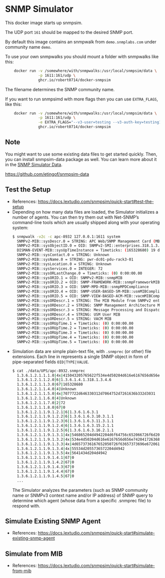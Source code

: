 # SNMP Simulator

This docker image starts up snmpsim.

The UDP port `161` should be mapped to the desired SNMP port.

By default this image contains an snmpwalk from `demo.snmplabs.com` under community name `demo`.

To use your own snmpwalks you should mount a folder with snmpwalks like this:
```bash
    docker run -v /somewhere/with/snmpwalks:/usr/local/snmpsim/data \
               -p 1611:161/udp \
               ghcr.io/robert0714/docker-snmpsim
```
The filename determines the SNMP community name.

If you want to run snmpsimd with more flags then you can use `EXTRA_FLAGS`, like this:
```bash
    docker run -v /somewhere/with/snmpwalks:/usr/local/snmpsim/data \
               -p 1611:161/udp \
               -e EXTRA_FLAGS="--v3-user=testing --v3-auth-key=testing123"
               ghcr.io/robert0714/docker-snmpsim
```
## Note
You might want to use some existing data files to get started quickly. Then, you can install snmpsim-data package as well. You can learn more about it in the [SNMP Simulator Data](https://www.pysnmp.com/snmpsim-data/).

https://github.com/etingof/snmpsim-data

## Test the Setup
* References: https://docs.lextudio.com/snmpsim/quick-start#test-the-setup
* Depending on how many data files are loaded, the Simulator initializes a number of agents. You can then try them out with Net-SNMP’s command-line tools which are usually shipped along with your operating system:
  ```bash
  $ snmpwalk -v2c -c apc-8932 127.0.0.1:1611 system
    SNMPv2-MIB::sysDescr.0 = STRING: APC Web/SNMP Management Card (MB:v4.1.0 PF:v6.7.2 PN:apc_hw05_aos_672.bin AF1:v6.7.2 AN1:apc_hw05_rpdu2g_672.bin MN:AP8932 HR:02 SN: 3F503A169043 MD:01/23/2019)
    SNMPv2-MIB::sysObjectID.0 = OID: SNMPv2-SMI::enterprises.318.1.3.4.6
    DISMAN-EVENT-MIB::sysUpTimeInstance = Timeticks: (165328680) 19 days, 3:14:46.80
    SNMPv2-MIB::sysContact.0 = STRING: Unknown
    SNMPv2-MIB::sysName.0 = STRING: pwr-dc01-pdu-rack3-01
    SNMPv2-MIB::sysLocation.0 = STRING: Unknown
    SNMPv2-MIB::sysServices.0 = INTEGER: 72
    SNMPv2-MIB::sysORLastChange.0 = Timeticks: (0) 0:00:00.00
    SNMPv2-MIB::sysORID.1 = OID: SNMPv2-MIB::snmpMIB
    SNMPv2-MIB::sysORID.2 = OID: SNMP-FRAMEWORK-MIB::snmpFrameworkMIBCompliance
    SNMPv2-MIB::sysORID.3 = OID: SNMP-MPD-MIB::snmpMPDCompliance
    SNMPv2-MIB::sysORID.4 = OID: SNMP-USER-BASED-SM-MIB::usmMIBCompliance
    SNMPv2-MIB::sysORID.5 = OID: SNMP-VIEW-BASED-ACM-MIB::vacmMIBCompliance
    SNMPv2-MIB::sysORDescr.1 = STRING: The MIB Module from SNMPv2 entities
    SNMPv2-MIB::sysORDescr.2 = STRING: SNMP Management Architecture MIB
    SNMPv2-MIB::sysORDescr.3 = STRING: Message Processing and Dispatching MIB
    SNMPv2-MIB::sysORDescr.4 = STRING: USM User MIB
    SNMPv2-MIB::sysORDescr.5 = STRING: VACM MIB
    SNMPv2-MIB::sysORUpTime.1 = Timeticks: (0) 0:00:00.00
    SNMPv2-MIB::sysORUpTime.2 = Timeticks: (0) 0:00:00.00
    SNMPv2-MIB::sysORUpTime.3 = Timeticks: (0) 0:00:00.00
    SNMPv2-MIB::sysORUpTime.4 = Timeticks: (0) 0:00:00.00
    SNMPv2-MIB::sysORUpTime.5 = Timeticks: (0) 0:00:00.00
  ```
* Simulation data are simple plain-text file, with `.snmprec` (or other) file extensions. Each line in represents a single SNMP object in form of pipe-separated fields `OID|TYPE|VALUE`.
  ```bash
  $ cat ./data/UPS/apc-8932.snmprec
    1.3.6.1.2.1.1.1.0|4x|415043205765622f534e4d50204d616e6167656d656e74204361726420284d423a76342e312e302050463a76362e372e3220504e3a6170635f687730355f616f735f3637322e62696e204146313a76362e372e3220414e313a6170635f687730355f7270647532675f3637322e62696e204d4e3a4150383933322048523a303220534e3a20334635303341313639303433204d443a30312f32332f3230313929
    1.3.6.1.2.1.1.2.0|6|1.3.6.1.4.1.318.1.3.4.6
    1.3.6.1.2.1.1.3.0|67|165328680
    1.3.6.1.2.1.1.4.0|4|Unknown
    1.3.6.1.2.1.1.5.0|4x|7077722d646330312d7064752d7261636b332d3031
    1.3.6.1.2.1.1.6.0|4|Unknown
    1.3.6.1.2.1.1.7.0|2|72
    1.3.6.1.2.1.1.8.0|67|0
    1.3.6.1.2.1.1.9.1.2.1|6|1.3.6.1.6.3.1
    1.3.6.1.2.1.1.9.1.2.2|6|1.3.6.1.6.3.10.3.1.1
    1.3.6.1.2.1.1.9.1.2.3|6|1.3.6.1.6.3.11.3.1.1
    1.3.6.1.2.1.1.9.1.2.4|6|1.3.6.1.6.3.15.2.1.1
    1.3.6.1.2.1.1.9.1.2.5|6|1.3.6.1.6.3.16.2.1.1
    1.3.6.1.2.1.1.9.1.3.1|4x|546865204d4942204d6f64756c652066726f6d20534e4d50763220656e746974696573
    1.3.6.1.2.1.1.9.1.3.2|4x|534e4d50204d616e6167656d656e7420417263686974656374757265204d4942
    1.3.6.1.2.1.1.9.1.3.3|4x|4d6573736167652050726f63657373696e6720616e64204469737061746368696e67204d4942
    1.3.6.1.2.1.1.9.1.3.4|4x|55534d2055736572204d4942
    1.3.6.1.2.1.1.9.1.3.5|4x|5641434d204d4942
    1.3.6.1.2.1.1.9.1.4.1|67|0
    1.3.6.1.2.1.1.9.1.4.2|67|0
    1.3.6.1.2.1.1.9.1.4.3|67|0
    1.3.6.1.2.1.1.9.1.4.4|67|0
    1.3.6.1.2.1.1.9.1.4.5|67|0
    ...
  ```
  The Simulator analyzes the parameters (such as SNMP community name or SNMPv3 context name and/or IP address) of SNMP query to determine which agent (whose data from a specific .snmprec file) to respond with.
## Simulate Existing SNMP Agent
* References: https://docs.lextudio.com/snmpsim/quick-start#simulate-existing-snmp-agent
## Simulate from MIB
* References: https://docs.lextudio.com/snmpsim/quick-start#simulate-from-mib
